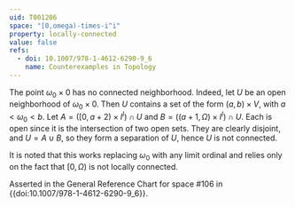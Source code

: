 ```yaml
---
uid: T001206
space: "[0,omega)-times-i^i"
property: locally-connected
value: false
refs:
  - doi: 10.1007/978-1-4612-6290-9_6
    name: Counterexamples in Topology
---
```

The point $\omega_0\times 0$ has no connected neighborhood.  Indeed, let $U$ be an open neighborhood of $\omega_0\times 0$.  Then $U$ contains a set of the form $(a,b)\times V$, with $a < \omega_0 < b$.  Let $A=([0,a+2)\times I^I)\cap U$ and $B=((a+1,\Omega)\times I^I)\cap U$.  Each is open since it is the intersection of two open sets.  They are clearly disjoint, and $U=A\cup B$, so they form a separation of $U$, hence $U$ is not connected.  

It is noted that this works replacing $\omega_0$ with any limit ordinal and relies only on the fact that $[0,\Omega)$ is not locally connected.

Asserted in the General Reference Chart for space #106 in
{{doi:10.1007/978-1-4612-6290-9_6}}.
